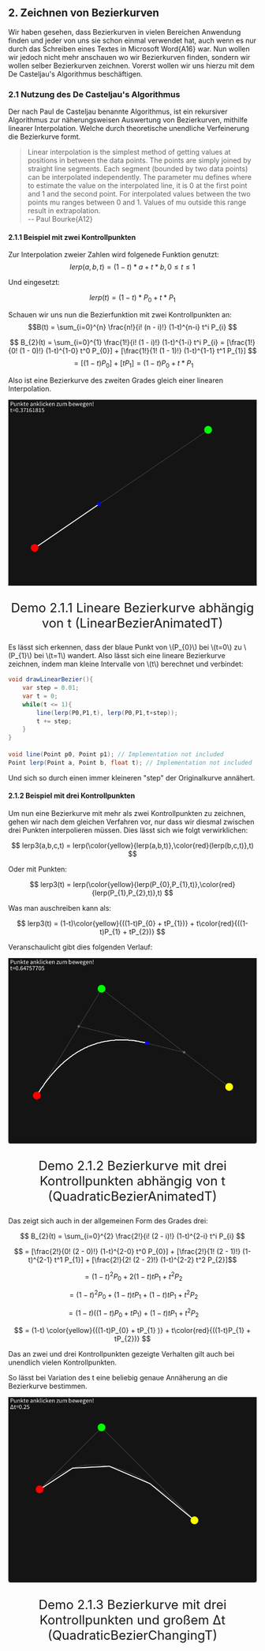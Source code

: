 ## 2. Zeichnen von Bezierkurven

Wir haben gesehen, dass Bezierkurven in vielen Bereichen Anwendung finden und jeder von uns sie schon einmal verwendet hat, auch wenn es nur durch das Schreiben eines Textes in Microsoft Word{A16} war. Nun wollen wir jedoch nicht mehr anschauen wo wir Bezierkurven finden, sondern wir wollen selber Bezierkurven zeichnen. Vorerst wollen wir uns hierzu mit dem De Casteljau's Algorithmus beschäftigen.

### 2.1 Nutzung des De Casteljau's Algorithmus

Der nach Paul de Casteljau benannte Algorithmus, ist ein rekursiver Algorithmus zur näherungsweisen Auswertung von Bezierkurven, mithilfe linearer Interpolation. Welche durch theoretische unendliche Verfeinerung die Bezierkurve formt.

> Linear interpolation is the simplest method of getting values at positions in between the data points. The points are simply joined by straight line segments. Each segment (bounded by two data points) can be interpolated independently. The parameter mu defines where to estimate the value on the interpolated line, it is 0 at the first point and 1 and the second point. For interpolated values between the two points mu ranges between 0 and 1. Values of mu outside this range result in extrapolation. \
>-- Paul Bourke{A12}

#### 2.1.1 Beispiel mit zwei Kontrollpunkten

Zur Interpolation zweier Zahlen wird folgenede Funktion genutzt:
$$ lerp(a,b,t) = (1-t)*a + t * b, 0 \leq t \leq 1 $$

Und eingesetzt:

$$ lerp(t) = (1-t)*P_{0} + t * P_{1} $$

Schauen wir uns nun die Bezierfunktion mit zwei Kontrollpunkten an:
$$B(t) = \sum_{i=0}^{n} \frac{n!}{i! (n - i)!} (1-t)^{n-i} t^i P_{i} $$

$$ B_{2}(t) = \sum_{i=0}^{1} \frac{1!}{i! (1 - i)!} (1-t)^{1-i} t^i P_{i} = [\frac{1!}{0! (1 - 0)!} (1-t)^{1-0} t^0 P_{0}] + [\frac{1!}{1! (1 - 1)!} (1-t)^{1-1} t^1 P_{1}] $$
$$ = [(1-t)P_{0}] + [tP_{1}] = (1-t)P_{0} + t*P_{1} $$

Also ist eine Bezierkurve des zweiten Grades gleich einer linearen Interpolation.

![Lineare Bezierkurve abhängig von t](./img/LinearBezierAnimatedT.png)
<p style="text-align: center; font-size: 1.6rem;">Demo 2.1.1 Lineare Bezierkurve abhängig von t (LinearBezierAnimatedT)</p>


Es lässt sich erkennen, dass der blaue Punkt von \\(P_{0}\\) bei \\(t=0\\) zu \\(P_{1}\\) bei \\(t=1\\) wandert.
Also lässt sich eine lineare Bezierkurve zeichnen, indem man kleine Intervalle von \\(t\\) berechnet und verbindet:
```cs
void drawLinearBezier(){
    var step = 0.01;
    var t = 0;
    while(t <= 1){
        line(lerp(P0,P1,t), lerp(P0,P1,t+step));
        t += step;
    }
}

void line(Point p0, Point p1); // Implementation not included
Point lerp(Point a, Point b, float t); // Implementation not included 
``` 
Und sich so durch einen immer kleineren "step" der Originalkurve annähert.

#### 2.1.2 Beispiel mit drei Kontrollpunkten

Um nun eine Bezierkurve mit mehr als zwei Kontrollpunkten zu zeichnen, gehen wir nach dem gleichen Verfahren vor, nur dass wir diesmal zwischen drei Punkten interpolieren müssen. Dies lässt sich wie folgt verwirklichen:

$$ lerp3(a,b,c,t) = lerp(\color{yellow}{lerp(a,b,t)},\color{red}{lerp(b,c,t)},t) $$

Oder mit Punkten:

$$ lerp3(t) = lerp(\color{yellow}{lerp(P_{0},P_{1},t)},\color{red}{lerp(P_{1},P_{2},t)},t) $$

Was man auschreiben kann als: 

$$ lerp3(t) = (1-t)\color{yellow}{((1-t)P_{0} + tP_{1})} + t\color{red}{((1-t)P_{1} + tP_{2})} $$

Veranschaulicht gibt dies folgenden Verlauf:

![ezierkurve mit drei Kontrollpunkten abhängig von t](./img/QuadraticBezierAnimatedT.png)
<p style="text-align: center; font-size: 1.6rem;">Demo 2.1.2 Bezierkurve mit drei Kontrollpunkten abhängig von t (QuadraticBezierAnimatedT)</p>

Das zeigt sich auch in der allgemeinen Form des Grades drei:

$$ B_{2}(t) = \sum_{i=0}^{2} \frac{2!}{i! (2 - i)!} (1-t)^{2-i} t^i P_{i} $$

$$ = [\frac{2!}{0! (2 - 0)!} (1-t)^{2-0} t^0 P_{0}] + [\frac{2!}{1! (2 - 1)!} (1-t)^{2-1} t^1 P_{1}] + [\frac{2!}{2! (2 - 2)!} (1-t)^{2-2} t^2 P_{2}]$$

$$ = (1-t)^2P_{0} + 2(1-t)tP_{1} + t^2P_{2} $$

$$ = (1-t)^2P_{0} + (1-t)tP_{1} + (1-t)tP_{1} + t^2P_{2} $$

$$ = (1-t)((1-t)P_{0} + tP_{1} ) + (1-t)tP_{1} + t^2P_{2} $$

$$ = (1-t) \color{yellow}{((1-t)P_{0} + tP_{1} )} + t\color{red}{((1-t)P_{1} + tP_{2})} $$ 


Das an zwei und drei Kontrollpunkten gezeigte Verhalten gilt auch bei unendlich vielen Kontrollpunkten.

So lässt bei Variation des t eine beliebig genaue Annäherung an die Bezierkurve bestimmen.

![Bezierkurve mit drei Kontrollpunkten und großem Δt](./img/QuadraticBezierChangingT.png)
<p style="text-align: center; font-size: 1.6rem;">Demo 2.1.3 Bezierkurve mit drei Kontrollpunkten und großem Δt (QuadraticBezierChangingT)</p>
